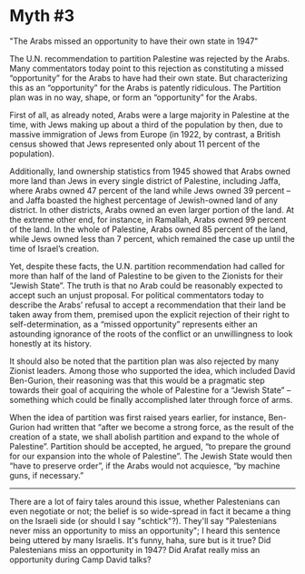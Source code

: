 # Myth #3

"The Arabs missed an opportunity to have their own state in 1947"

The U.N. recommendation to partition Palestine was rejected by the
Arabs. Many commentators today point to this rejection as constituting
a missed “opportunity” for the Arabs to have had their own state. But
characterizing this as an “opportunity” for the Arabs is patently
ridiculous. The Partition plan was in no way, shape, or form an
“opportunity” for the Arabs.

First of all, as already noted, Arabs were a large majority in
Palestine at the time, with Jews making up about a third of the
population by then, due to massive immigration of Jews from Europe (in
1922, by contrast, a British census showed that Jews represented only
about 11 percent of the population).

Additionally, land ownership statistics from 1945 showed that Arabs
owned more land than Jews in every single district of Palestine,
including Jaffa, where Arabs owned 47 percent of the land while Jews
owned 39 percent – and Jaffa boasted the highest percentage of
Jewish-owned land of any district. In other districts, Arabs owned an
even larger portion of the land. At the extreme other end, for
instance, in Ramallah, Arabs owned 99 percent of the land. In the
whole of Palestine, Arabs owned 85 percent of the land, while Jews
owned less than 7 percent, which remained the case up until the time
of Israel’s creation.

Yet, despite these facts, the U.N. partition recommendation had called
for more than half of the land of Palestine to be given to the
Zionists for their “Jewish State”. The truth is that no Arab could be
reasonably expected to accept such an unjust proposal. For political
commentators today to describe the Arabs’ refusal to accept a
recommendation that their land be taken away from them, premised upon
the explicit rejection of their right to self-determination, as a
“missed opportunity” represents either an astounding ignorance of the
roots of the conflict or an unwillingness to look honestly at its
history.

It should also be noted that the partition plan was also rejected by
many Zionist leaders. Among those who supported the idea, which
included David Ben-Gurion, their reasoning was that this would be a
pragmatic step towards their goal of acquiring the whole of Palestine
for a “Jewish State” – something which could be finally accomplished
later through force of arms.

When the idea of partition was first raised years earlier, for
instance, Ben-Gurion had written that “after we become a strong force,
as the result of the creation of a state, we shall abolish partition
and expand to the whole of Palestine”. Partition should be accepted,
he argued, “to prepare the ground for our expansion into the whole of
Palestine”. The Jewish State would then “have to preserve order”, if
the Arabs would not acquiesce, “by machine guns, if necessary.”

---

There are a lot of fairy tales around this issue, whether Palestenians
can even negotiate or not; the belief is so wide-spread in fact it
became a thing on the Israeli side (or should I say
"schtick"?). They'll say "Palestenians never miss an opportunity to
miss an opportunity"; I heard this sentence being uttered by many
Israelis. It's funny, haha, sure but is it true? Did Palestenians miss
an opportunity in 1947? Did Arafat really miss an opportunity during
Camp David talks? 














